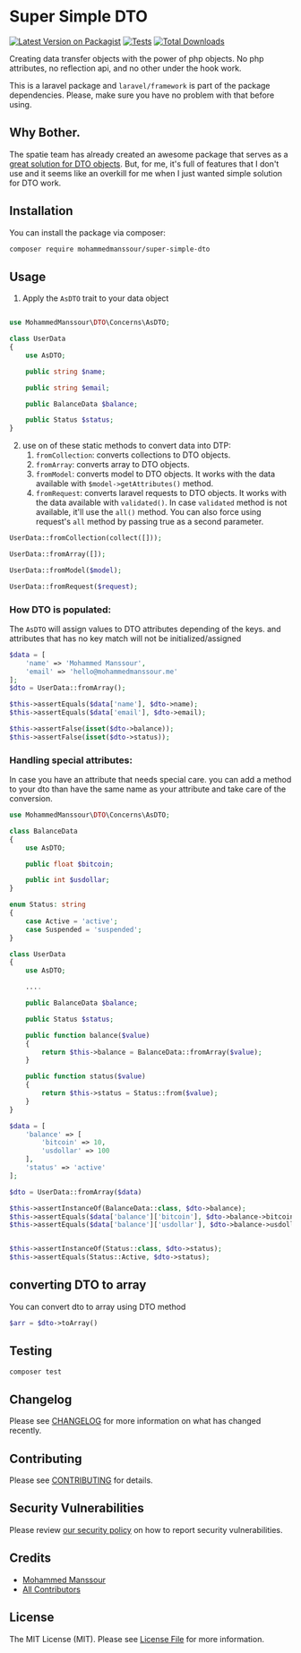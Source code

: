 # Super Simple DTO

[![Latest Version on Packagist](https://img.shields.io/packagist/v/mohammedmanssour/super-simple-dto.svg?style=flat-square)](https://packagist.org/packages/mohammedmanssour/super-simple-dto)
[![Tests](https://img.shields.io/github/actions/workflow/status/mohammedmanssour/super-simple-dto/run-tests.yml?branch=master&label=tests&style=flat-square)](https://github.com/mohammedmanssour/super-simple-dto/actions/workflows/run-tests.yml)
[![Total Downloads](https://img.shields.io/packagist/dt/mohammedmanssour/super-simple-dto.svg?style=flat-square)](https://packagist.org/packages/mohammedmanssour/super-simple-dto)

Creating data transfer objects with the power of php objects. No php attributes, no reflection api, and no other under the hook work.

This is a laravel package and `laravel/framework` is part of the package dependencies. Please, make sure you have no problem with that before using.

## Why Bother.

The spatie team has already created an awesome package that serves as a [great solution for DTO objects](https://github.com/spatie/laravel-data/blob/main/composer.json). But, for me, it's full of features that I don't use and it seems like an overkill for me when I just wanted simple solution for DTO work.

## Installation

You can install the package via composer:

```bash
composer require mohammedmanssour/super-simple-dto
```

## Usage

1. Apply the `AsDTO` trait to your data object

```php

use MohammedManssour\DTO\Concerns\AsDTO;

class UserData
{
    use AsDTO;

    public string $name;

    public string $email;

    public BalanceData $balance;

    public Status $status;
}
```

2. use on of these static methods to convert data into DTP:
    1. `fromCollection`: converts collections to DTO objects.
    2. `fromArray`: converts array to DTO objects.
    3. `fromModel`: converts model to DTO objects. It works with the data available with `$model->getAttributes()` method.
    4. `fromRequest`: converts laravel requests to DTO objects. It works with the data available with `validated()`. In case `validated` method is not available, it'll use the `all()` method. You can also force using request's `all` method by passing true as a second parameter.

```php
UserData::fromCollection(collect([]));

UserData::fromArray([]);

UserData::fromModel($model);

UserData::fromRequest($request);
```

### How DTO is populated:

The `AsDTO` will assign values to DTO attributes depending of the keys. and attributes that has no key match will not be initialized/assigned

```php
$data = [
    'name' => 'Mohammed Manssour',
    'email' => 'hello@mohammedmanssour.me'
];
$dto = UserData::fromArray();

$this->assertEquals($data['name'], $dto->name);
$this->assertEquals($data['email'], $dto->email);

$this->assertFalse(isset($dto->balance));
$this->assertFalse(isset($dto->status));
```

### Handling special attributes:

In case you have an attribute that needs special care. you can add a method to your dto than have the same name as your attribute and take care of the conversion.

```php
use MohammedManssour\DTO\Concerns\AsDTO;

class BalanceData
{
    use AsDTO;

    public float $bitcoin;

    public int $usdollar;
}

enum Status: string
{
    case Active = 'active';
    case Suspended = 'suspended';
}

class UserData
{
    use AsDTO;

    ....

    public BalanceData $balance;

    public Status $status;

    public function balance($value)
    {
        return $this->balance = BalanceData::fromArray($value);
    }

    public function status($value)
    {
        return $this->status = Status::from($value);
    }
}

$data = [
    'balance' => [
        'bitcoin' => 10,
        'usdollar' => 100
    ],
    'status' => 'active'
];

$dto = UserData::fromArray($data)

$this->assertInstanceOf(BalanceData::class, $dto->balance);
$this->assertEquals($data['balance']['bitcoin'], $dto->balance->bitcoint);
$this->assertEquals($data['balance']['usdollar'], $dto->balance->usdollart);


$this->assertInstanceOf(Status::class, $dto->status);
$this->assertEquals(Status::Active, $dto->status);

```

## converting DTO to array

You can convert dto to array using DTO method

```php
$arr = $dto->toArray()
```

## Testing

```bash
composer test
```

## Changelog

Please see [CHANGELOG](CHANGELOG.md) for more information on what has changed recently.

## Contributing

Please see [CONTRIBUTING](https://github.com/spatie/.github/blob/master/CONTRIBUTING.md) for details.

## Security Vulnerabilities

Please review [our security policy](../../security/policy) on how to report security vulnerabilities.

## Credits

-   [Mohammed Manssour](https://github.com/mohammedmanssour)
-   [All Contributors](../../contributors)

## License

The MIT License (MIT). Please see [License File](LICENSE.md) for more information.
